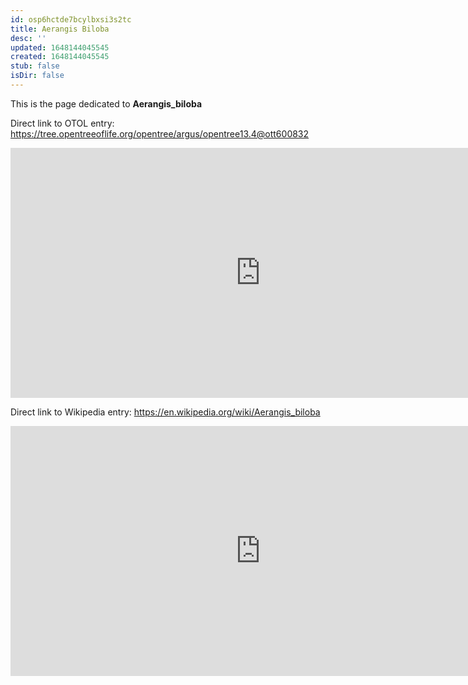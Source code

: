 ```yaml
---
id: osp6hctde7bcylbxsi3s2tc
title: Aerangis Biloba
desc: ''
updated: 1648144045545
created: 1648144045545
stub: false
isDir: false
---
```

This is the page dedicated to **Aerangis_biloba**


Direct link to OTOL entry: https://tree.opentreeoflife.org/opentree/argus/opentree13.4@ott600832



<html>
    <body>
    <iframe src="https://tree.opentreeoflife.org/opentree/argus/opentree13.4@ott600832"
    width="800" height="400" frameborder="0" allowfullscreen> </iframe>
    </body>
</html>
    


Direct link to Wikipedia entry: https://en.wikipedia.org/wiki/Aerangis_biloba



<html>
    <body>
    <iframe src="https://en.wikipedia.org/wiki/Aerangis_biloba"
    width="800" height="400" frameborder="0" allowfullscreen> </iframe>
    </body>
</html>
    
